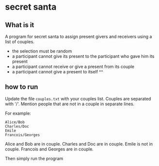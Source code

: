 # secret santa

## What is it

A program for secret santa to assign present givers and receivers using a list of couples.

* the selection must be random
* a participant cannot give its present to the participant who gave him its present
* a participant cannot receive or give a present from its couple
* a participant cannot give a present to itself ^^

## how to run

Update the file `couples.txt` with your couples list. Couples are separated with '/'.
Mention people that are not in a couple in separate lines.

For example:

```text
Alice/Bob
Charles/Doc
Emile
Francois/Georges
```

Alice and Bob are in couple.
Charles and Doc are in couple.
Emile is not in couple.
Francois and Georges are in couple.

Then simply run the program